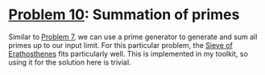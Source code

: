 # [Problem 10](https://projecteuler.net/problem=10): Summation of primes

Similar to [Problem 7](https://github.com/GeneralYouri/project-euler/blob/master/src/7/README.md), we can use a prime generator to generate and sum all primes up to our input limit.
For this particular problem, the [Sieve of Erathosthenes](https://en.wikipedia.org/wiki/Sieve_of_Eratosthenes) fits particularly well.
This is implemented in my toolkit, so using it for the solution here is trivial.
